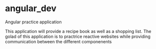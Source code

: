 # angular_dev

Angular practice application

This application will provide a recipe book as well as a shopping list. The golad of this application is to practrice reactive websites while providing communication between the different componenents
